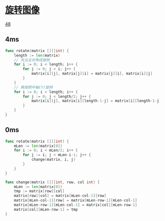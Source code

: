 # [旋转图像](https://leetcode-cn.com/explore/interview/card/top-interview-questions-easy/1/array/31/)
[48](https://leetcode-cn.com/problems/rotate-image/)

## 4ms
```go
func rotate(matrix [][]int) {
	length := len(matrix)
	// 先沿主对角线旋转
	for i := 0; i < length; i++ {
		for j := 0; j < i; j++ {
			matrix[i][j], matrix[j][i] = matrix[j][i], matrix[i][j]
		}
	}
	// 再按照中轴(Y)旋转
	for i := 0; i < length; i++ {
		for j := 0; j < length/2; j++ {
			matrix[i][j], matrix[i][length-1-j] = matrix[i][length-1-j], matrix[i][j]
		}
	}
}
```

## 0ms
```go
func rotate(matrix [][]int) {
	mLen := len(matrix[0])
	for i := 0; i < mLen/2; i++ {
		for j := i; j < mLen-i-1; j++ {
			change(matrix, i, j)
		}
	}
}

func change(matrix [][]int, row, col int) {
	mLen := len(matrix[0])
	tmp := matrix[row][col]
	matrix[row][col] = matrix[mLen-col-1][row]
	matrix[mLen-col-1][row] = matrix[mLen-row-1][mLen-col-1]
	matrix[mLen-row-1][mLen-col-1] = matrix[col][mLen-row-1]
	matrix[col][mLen-row-1] = tmp
}
```